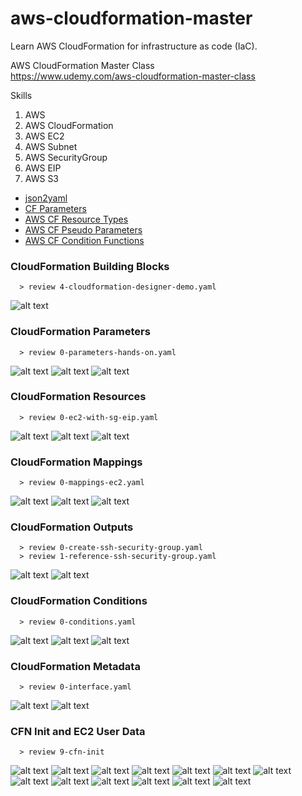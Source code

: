 # aws-cloudformation-master
Learn AWS CloudFormation for infrastructure as code (IaC).

AWS CloudFormation Master Class  
https://www.udemy.com/aws-cloudformation-master-class

Skills
1. AWS
2. AWS CloudFormation
3. AWS EC2
4. AWS Subnet
5. AWS SecurityGroup
6. AWS EIP
7. AWS S3

* [json2yaml](https://www.json2yaml.com)  
* [CF Parameters](http://docs.aws.amazon.com/AWSCloudFormation/latest/UserGuide/parameters-section-structure.html) 
* [AWS CF Resource Types](http://docs.aws.amazon.com/AWSCloudFormation/latest/UserGuide/aws-template-resource-type-ref.html) 
* [AWS CF Pseudo Parameters](http://docs.aws.amazon.com/AWSCloudFormation/latest/UserGuide/pseudo-parameter-reference.html) 
* [AWS CF Condition Functions](http://docs.aws.amazon.com/AWSCloudFormation/latest/UserGuide/intrinsic-function-reference-conditions.html) 

### CloudFormation Building Blocks
```
  > review 4-cloudformation-designer-demo.yaml
```
![alt text](https://github.com/smalltide/aws-cloudformation-master/blob/master/img/cf-blocks.png "cf-blocks")


### CloudFormation Parameters
```
  > review 0-parameters-hands-on.yaml
```
![alt text](https://github.com/smalltide/aws-cloudformation-master/blob/master/img/parameter1.png "parameter1")
![alt text](https://github.com/smalltide/aws-cloudformation-master/blob/master/img/parameter2.png "parameter2")
![alt text](https://github.com/smalltide/aws-cloudformation-master/blob/master/img/parameter3.png "parameter3")


### CloudFormation Resources
```
  > review 0-ec2-with-sg-eip.yaml
```
![alt text](https://github.com/smalltide/aws-cloudformation-master/blob/master/img/resource1.png "resource1")
![alt text](https://github.com/smalltide/aws-cloudformation-master/blob/master/img/resource2.png "resource2")
![alt text](https://github.com/smalltide/aws-cloudformation-master/blob/master/img/resource3.png "resource3")


### CloudFormation Mappings
```
  > review 0-mappings-ec2.yaml
```
![alt text](https://github.com/smalltide/aws-cloudformation-master/blob/master/img/mappings1.png "mappings1")
![alt text](https://github.com/smalltide/aws-cloudformation-master/blob/master/img/mappings2.png "mappings2")
![alt text](https://github.com/smalltide/aws-cloudformation-master/blob/master/img/mappings3.png "mappings3")


### CloudFormation Outputs
```
  > review 0-create-ssh-security-group.yaml
  > review 1-reference-ssh-security-group.yaml
```
![alt text](https://github.com/smalltide/aws-cloudformation-master/blob/master/img/output1.png "output1")
![alt text](https://github.com/smalltide/aws-cloudformation-master/blob/master/img/output2.png "output2")


### CloudFormation Conditions
```
  > review 0-conditions.yaml
```
![alt text](https://github.com/smalltide/aws-cloudformation-master/blob/master/img/conditions1.png "conditions1")
![alt text](https://github.com/smalltide/aws-cloudformation-master/blob/master/img/conditions2.png "conditions2")
![alt text](https://github.com/smalltide/aws-cloudformation-master/blob/master/img/conditions3.png "conditions3")


### CloudFormation Metadata
```
  > review 0-interface.yaml
```
![alt text](https://github.com/smalltide/aws-cloudformation-master/blob/master/img/metadata1.png "metadata1")
![alt text](https://github.com/smalltide/aws-cloudformation-master/blob/master/img/metadata2.png "metadata2")


### CFN Init and EC2 User Data
```
  > review 9-cfn-init
```
![alt text](https://github.com/smalltide/aws-cloudformation-master/blob/master/img/cfn1.png "cfn1")
![alt text](https://github.com/smalltide/aws-cloudformation-master/blob/master/img/cfn2.png "cfn2")
![alt text](https://github.com/smalltide/aws-cloudformation-master/blob/master/img/cfn3.png "cfn3")
![alt text](https://github.com/smalltide/aws-cloudformation-master/blob/master/img/cfn4.png "cfn4")
![alt text](https://github.com/smalltide/aws-cloudformation-master/blob/master/img/cfn5.png "cfn5")
![alt text](https://github.com/smalltide/aws-cloudformation-master/blob/master/img/cfn6.png "cfn6")
![alt text](https://github.com/smalltide/aws-cloudformation-master/blob/master/img/cfn7.png "cfn7")
![alt text](https://github.com/smalltide/aws-cloudformation-master/blob/master/img/cfn8.png "cfn8")
![alt text](https://github.com/smalltide/aws-cloudformation-master/blob/master/img/cfn9.png "cfn9")
![alt text](https://github.com/smalltide/aws-cloudformation-master/blob/master/img/cfn10.png "cfn10")
![alt text](https://github.com/smalltide/aws-cloudformation-master/blob/master/img/cfn11.png "cfn11")
![alt text](https://github.com/smalltide/aws-cloudformation-master/blob/master/img/cfn12.png "cfn12")
![alt text](https://github.com/smalltide/aws-cloudformation-master/blob/master/img/cfn13.png "cfn13")